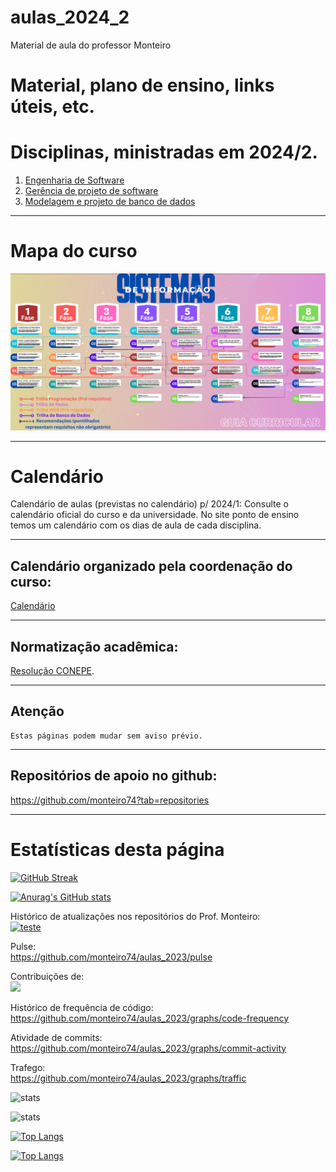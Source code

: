 # aulas_2024_2
Material de aula do professor Monteiro



# Material, plano de ensino, links úteis, etc.


# Disciplinas, ministradas em 2024/2.

1. [Engenharia de Software]()
2. [Gerência de projeto de software]()
3. [Modelagem e projeto de banco de dados]()


---
# Mapa do curso

![Mapa do curso](https://raw.githubusercontent.com/monteiro74/aulas_2024_1/main/figuras/mapa_do_curso.png)

---
# Calendário

Calendário de aulas (previstas no calendário) p/ 2024/1:
Consulte o calendário oficial do curso e da universidade.
No site ponto de ensino temos um calendário com os dias de aula de cada disciplina.

---
## Calendário organizado pela coordenação do curso:


[Calendário]()


---
## Normatização acadêmica:

[Resolução CONEPE](http://www.unemat.br/resolucoes/resolucoes/conepe/2649_res_conepe_54_2011.pdf).



---
## Atenção
````
Estas páginas podem mudar sem aviso prévio.
````

---
## Repositórios de apoio no github:
https://github.com/monteiro74?tab=repositories

---
# Estatísticas desta página


[![GitHub Streak](https://streak-stats.demolab.com/?user=monteiro74&theme=dark)](https://git.io/streak-stats)


[![Anurag's GitHub stats](https://github-readme-stats.vercel.app/api?username=monteiro74)](https://github.com/monteiro74/github-readme-stats)

Histórico de atualizações nos repositórios do Prof. Monteiro:<br>
[![teste](https://github-readme-activity-graph.vercel.app/graph?username=monteiro74&theme=github-compact)](https://github.com/monteiro74/aulas_2023)


Pulse:<br>
https://github.com/monteiro74/aulas_2023/pulse<BR>

Contribuições de:<br>
<a href="https://github.com/monteiro74/tutorial_python/contributors">
  <img src="https://contrib.rocks/image?repo=monteiro74/tutorial_python" />
</a>

Histórico de frequência de código:<BR>
https://github.com/monteiro74/aulas_2023/graphs/code-frequency<BR>

Atividade de commits:<BR>
https://github.com/monteiro74/aulas_2023/graphs/commit-activity<BR>

Trafego:<BR>
https://github.com/monteiro74/aulas_2023/graphs/traffic<BR>



![stats](https://github-readme-stats.vercel.app/api?username=monteiro74&show=reviews,discussions_started,discussions_answered,prs_merged,prs_merged_percentage)

![stats](https://github-readme-stats.vercel.app/api?username=monteiro74&show_icons=true&theme=dark)

[![Top Langs](https://github-readme-stats.vercel.app/api/top-langs/?username=monteiro74)](https://github.com/monteiro74/github-readme-stats)

[![Top Langs](https://github-readme-stats.vercel.app/api/top-langs/?username=monteiro74&layout=donut-vertical)](https://github.com/monteiro74/github-readme-stats)

